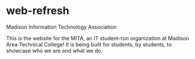 # web-refresh
Madison Information Technology Association

This is the website for the MITA, an IT student-run organization at Madison Area Technical College!
It is being built for students, by students, to showcase who we are and what we do.
